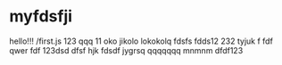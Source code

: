 # myfdsfji 
hello!!!
/first.js
123
qqq
11
oko
jikolo
lokokolq
fdsfs
fdds12
232
tyjuk
f
fdf
qwer
fdf
123dsd
dfsf
hjk
fdsdf
jygrsq
qqqqqqq
mnmnm
dfdf123
